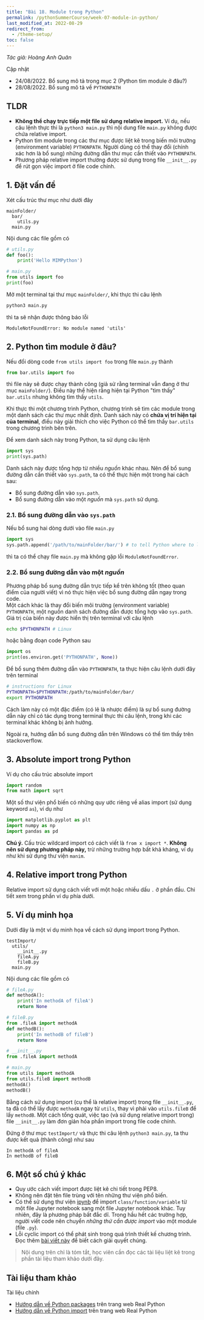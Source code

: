 ```yaml
---
title: "Bài 18. Module trong Python"
permalink: /pythonSummerCourse/week-07-module-in-python/
last_modified_at: 2022-08-29
redirect_from:
  - /theme-setup/
toc: false
---
```


_Tác giả: Hoàng Anh Quân_

Cập nhật
- 24/08/2022. Bổ sung mô tả trong mục 2 (Python tìm module ở đâu?)
- 28/08/2022. Bổ sung mô tả về `PYTHONPATH`


## TLDR
- **Không thể chạy trực tiếp một file sử dụng relative import.** Ví dụ, nếu câu lệnh thực thi là `python3 main.py` thì nội dung file `main.py` không được chứa relative import.
- Python tìm module trong các thư mục được liệt kê trong biến môi trường (environment variable) `PYTHONPATH`. Người dùng có thể thay đổi (chính xác hơn là bổ sung) những đường dẫn thư mục cần thiết vào `PYTHONPATH`.
- Phương pháp relative import thường được sử dụng trong file `__init__.py` để rút gọn việc import ở file code chính.


## 1. Đặt vấn đề
Xét cấu trúc thư mục như dưới đây
```
mainFolder/
  bar/
    utils.py
  main.py
```
Nội dung các file gồm có
```py
# utils.py
def foo():
    print('Hello MIMPython')

# main.py
from utils import foo
print(foo)
```

Mở một terminal tại thư mục `mainFolder/`, khi thực thi câu lệnh
```sh
python3 main.py
```
thì ta sẽ nhận được thông báo lỗi
```
ModuleNotFoundError: No module named 'utils'
```


## 2. Python tìm module ở đâu?
Nếu đổi dòng code `from utils import foo` trong file `main.py` thành
```py
from bar.utils import foo
```
thì file này sẽ được chạy thành công (giả sử rằng terminal vẫn đang ở thư mục `mainFolder/`). Điều này thể hiện rằng hiện tại Python "tìm thấy" `bar.utils` nhưng không tìm thấy `utils`.

Khi thực thi một chương trình Python, chương trình sẽ tìm các module trong một danh sách các thư mục nhất định. Danh sách này có **chứa vị trí hiện tại của terminal**, điều này giải thích cho việc Python có thể tìm thấy `bar.utils` trong chương trình bên trên.

Để xem danh sách này trong Python, ta sử dụng câu lệnh
```py
import sys
print(sys.path)
```

Danh sách này được tổng hợp từ nhiều _nguồn_ khác nhau. Nên để bổ sung đường dẫn cần thiết vào `sys.path`, ta có thể thực hiện một trong hai cách sau:
- Bổ sung đường dẫn vào `sys.path`.
- Bổ sung đường dẫn vào một _nguồn_ mà `sys.path` sử dụng.

### 2.1. Bổ sung đường dẫn vào `sys.path`
Nếu bổ sung hai dòng dưới vào file `main.py`
```py
import sys
sys.path.append('/path/to/mainFolder/bar/') # to tell Python where to look for "utils"
```
thì ta có thể chạy file `main.py` mà không gặp lỗi `ModuleNotFoundError`.

### 2.2. Bổ sung đường dẫn vào một _nguồn_
Phương pháp bổ sung đường dẫn trực tiếp kể trên không tốt (theo quan điểm của người viết) vì nó thực hiện việc bổ sung đường dẫn ngay trong code. \
Một cách khác là thay đổi biến môi trường (environment variable) `PYTHONPATH`, một nguồn danh sách đường dẫn được tổng hợp vào `sys.path`. Giá trị của biến này được hiển thị trên terminal với câu lệnh
```sh
echo $PYTHONPATH # Linux
```
hoặc bằng đoạn code Python sau
```py
import os
print(os.environ.get('PYTHONPATH', None))
```

Để bổ sung thêm đường dẫn vào `PYTHONPATH`, ta thực hiện câu lệnh dưới đây trên terminal
```sh
# instructions for Linux
PYTHONPATH=$PYTHONPATH:/path/to/mainFolder/bar/
export PYTHONPATH
```
Cách làm này có một đặc điểm (có lẽ là nhược điểm) là sự bổ sung đường dẫn này chỉ có tác dụng trong terminal thực thi câu lệnh, trong khi các terminal khác không bị ảnh hưởng.

Ngoài ra, hướng dẫn bổ sung đường dẫn trên Windows có thể tìm thấy trên stackoverflow.


## 3. Absolute import trong Python
Ví dụ cho cấu trúc absolute import
```py
import random
from math import sqrt
```

Một số thư viện phổ biến có những quy ước riêng về alias import (sử dụng keyword `as`), ví dụ như
```py
import matplotlib.pyplot as plt
import numpy as np
import pandas as pd
```

**Chú ý.** Cấu trúc wildcard import có cách viết là `from x import *`. **Không nên sử dụng phương pháp này,** trừ những trường hợp bất khả kháng, ví dụ như khi sử dụng thư viện `manim`.


## 4. Relative import trong Python
Relative import sử dụng cách viết với một hoặc nhiều dấu `.` ở phần đầu. Chi tiết xem trong phần ví dụ phía dưới.


## 5. Ví dụ minh họa
Dưới đây là một ví dụ minh họa về cách sử dụng import trong Python.

```
testImport/
  utils/
    __init__.py
    fileA.py
    fileB.py
  main.py
```

Nội dung các file gồm có
```py
# fileA.py
def methodA():
    print('In methodA of fileA')
    return None

# fileB.py
from .fileA import methodA
def methodB():
    print('In methodB of fileB')
    return None

# __init__.py
from .fileA import methodA

# main.py
from utils import methodA
from utils.fileB import methodB
methodA()
methodB()
```

Bằng cách sử dụng import (cụ thể là relative import) trong file `__init__.py`, ta đã có thể lấy được `methodA` ngay từ `utils`, thay vì phải vào `utils.fileB` để lấy `methodB`. Một cách tổng quát, việc tạo (và sử dụng relative import trong) file `__init__.py` làm đơn giản hóa phần import trong file code chính.

Đứng ở thư mục `testImport/` và thực thi câu lệnh `python3 main.py`, ta thu được kết quả (thành công) như sau
```
In methodA of fileA
In methodB of fileB
```


## 6. Một số chú ý khác
- Quy ước cách viết import được liệt kê chi tiết trong PEP8.
- Không nên đặt tên file trùng với tên những thư viện phổ biến.
- Có thể sử dụng thư viện [ipynb](https://ipynb.readthedocs.io/en/latest/) để import `class/function/variable` từ một file Jupyter notebook sang một file Jupyter notebook khác. Tuy nhiên, đây là phương pháp bất đắc dĩ. Trong hầu hết các trường hợp, người viết code nên chuyển _những thứ cần được import_ vào một module (file `.py`).
- Lỗi cyclic import có thể phát sinh trong quá trình thiết kế chương trình. Đọc thêm [bài viết này](https://quanhoang-pm.github.io/programming/circular-imports-in-Python/) để biết cách giải quyết chúng.


> Nội dung trên chỉ là tóm tắt, học viên cần đọc các tài liệu liệt kê trong phần tài liệu tham khảo dưới đây.

## Tài liệu tham khảo
Tài liệu chính
- [Hướng dẫn về Python packages](https://realpython.com/python-modules-packages/) trên trang web Real Python
- [Hướng dẫn về Python import](https://realpython.com/python-import/) trên trang web Real Python
